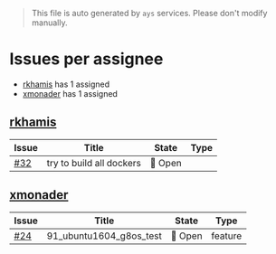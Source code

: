 > This file is auto generated by `ays` services. Please don't modify manually.

# Issues per assignee
- [rkhamis](#rkhamis) has 1 assigned
- [xmonader](#xmonader) has 1 assigned



## [rkhamis](https://github.com/rkhamis)

|Issue|Title|State|Type|
|-----|-----|-----|----|
|[#32](https://github.com/jumpscale/dockers/issues/32)|try to build all dockers |:red_circle: Open||


## [xmonader](https://github.com/xmonader)

|Issue|Title|State|Type|
|-----|-----|-----|----|
|[#24](https://github.com/jumpscale/dockers/issues/24)|91_ubuntu1604_g8os_test|:red_circle: Open|feature|

